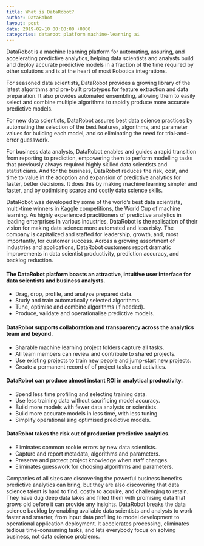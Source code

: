 ```yaml
---
title: What is DataRobot?
author: DataRobot
layout: post
date: 2019-02-10 00:00:00 +0000
categories: dataroot platform machine-learning ai
---
```



DataRobot is a machine learning platform for automating, assuring, and accelerating predictive analytics, helping data scientists and analysts build and deploy accurate predictive models in a fraction of the time required by other solutions and is at the heart of most Robotica integrations. 

For seasoned data scientists, DataRobot provides a growing library of the latest algorithms and pre-built prototypes for feature extraction and data preparation. It also provides automated ensembling, allowing them to easily select and combine multiple algorithms to rapidly produce more accurate predictive models. 

For new data scientists, DataRobot assures best data science practices by automating the selection of the best features, algorithms, and parameter values for building each model, and so eliminating the need for trial-and-error guesswork.  

For business data analysts, DataRobot enables and guides a rapid transition from reporting to prediction, empowering them to perform modelling tasks that previously always required highly skilled data scientists and statisticians.  And for the business, DataRobot reduces the risk, cost, and time to value in the adoption and expansion of predictive analytics for faster, better decisions. It does this by making machine learning simpler and faster, and by optimising scarce and costly data science skills.

DataRobot was developed by some of the world’s best data scientists, multi-time winners in Kaggle competitions, the World Cup of machine learning. As highly experienced practitioners of predictive analytics in leading enterprises in various industries, DataRobot is the realisation of their vision for making data science more automated and less risky.  The company is capitalized and staffed for leadership, growth, and, most importantly, for customer success. Across a growing assortment of industries and applications, DataRobot customers report dramatic improvements in data scientist productivity, prediction accuracy, and backlog reduction.

#### The DataRobot platform boasts an attractive, intuitive user interface for data scientists and business analysts.
- Drag, drop, profile, and analyse prepared data.
- Study and train automatically selected algorithms.
- Tune, optimise and combine algorithms (if needed).
- Produce, validate and operationalise predictive models.

#### DataRobot supports collaboration and transparency across the analytics team and beyond.
- Sharable machine learning project folders capture all tasks.
- All team members can review and contribute to shared projects.
- Use existing projects to train new people and jump-start new projects.
- Create a permanent record of of project tasks and activities.

#### DataRobot can produce almost instant ROI in analytical productivity.
- Spend less time profiling and selecting training data.
- Use less training data without sacrificing model accuracy.
- Build more models with fewer data analysts or scientists.
- Build more accurate models in less time, with less tuning.
- Simplify operationalising optimised predictive models.

#### DataRobot takes the risk out of production predictive analytics.
- Eliminates common rookie errors by new data scientists.
- Capture and report metadata, algorithms and parameters.
- Preserve and protect project knowledge when staff changes.
- Eliminates guesswork for choosing algorithms and parameters.

Companies of all sizes are discovering the powerful business benefits predictive analytics can bring, but they are also discovering that data science talent is hard to find, costly to acquire, and challenging to retain. They have dug deep data lakes and filled them with promising data that grows old before it can provide any insights.
DataRobot breaks the data science backlog by enabling available data scientists and analysts to work faster and smarter, from input data profiling to model development to operational application deployment. It accelerates processing, eliminates tedious time-consuming tasks, and lets everybody focus on solving business, not data science problems.

